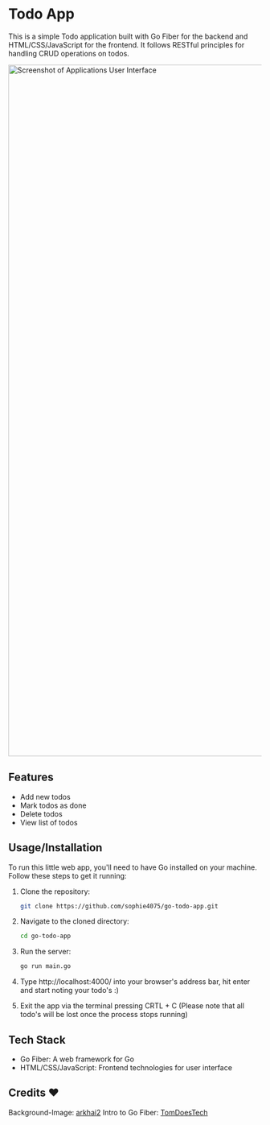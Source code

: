 # Todo App
This is a simple Todo application built with Go Fiber for the backend and HTML/CSS/JavaScript for the frontend. It follows RESTful principles for handling CRUD operations on todos.

<img width="1374" alt="Screenshot of Applications User Interface" src="https://github.com/sophie4075/go-todo-app/assets/114300675/93a41651-8af2-4518-9af3-ad55bb477e80">


## Features
- Add new todos
- Mark todos as done
- Delete todos
- View list of todos

## Usage/Installation
To run this little web app, you'll need to have Go installed on your machine. Follow these steps to get it running:

1. Clone the repository:
   ```bash
   git clone https://github.com/sophie4075/go-todo-app.git
   
2. Navigate to the cloned directory:
   ```bash
   cd go-todo-app
   
3. Run the server:
   ```bash
   go run main.go

4. Type http://localhost:4000/ into your browser's address bar, hit enter and start noting your todo's :)

6. Exit the app via the terminal pressing CRTL + C
   (Please note that all todo's will be lost once the process stops running)
   

## Tech Stack
- Go Fiber: A web framework for Go
- HTML/CSS/JavaScript: Frontend technologies for user interface

## Credits ❤️
Background-Image: [arkhai2](https://old.reddit.com/user/arkhai2)
Intro to Go Fiber: [TomDoesTech](https://www.youtube.com/watch?v=QevhhM_QfbM&t=1528s)
